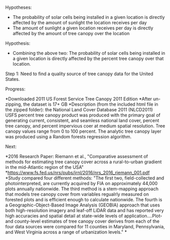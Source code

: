 
Hypotheses:
* The probability of solar cells being installed in a given location is directly affected by the amount of sunlight the location receives per day 
* The amount of sunlight a given location receives per day is directly affected by the amount of tree canopy over the location


Hypothesis:
* Combining the above two:  The probability of solar cells being installed in a given location is directly affected by the percent tree canopy over that location.


Step 1:  Need to find a quality source of tree canopy data for the United States.

Progress:

*Downloaded 2011 US Forest Service Tree Canopy 2011 Edition
*After un-zipping, the dataset is 17+ GB
*Description (from the included html file in the zipped folder):  the National Land Cover Database 2011 (NLCD2011) USFS percent tree canopy product was produced with the primary goal of generating current, consistent, and seamless national land cover, percent tree canopy, and percent impervious coer at medium spatial resolution.  Tree canopy values range from 0 to 100 percent.  The analytic tree canopy layer was produced using a Random forests regression algorithm.





Next:

*2016 Research Paper: Riemann et al., "Comparative assessment of methods for estimating tree canopy cover across a rural-to-urban gradient in the mid-Atlantic region of the USA"
*https://www.fs.fed.us/nrs/pubs/jrnl/2016/nrs_2016_riemann_001.pdf
*Study compared four different methods: "The first two, field-collected and photointerpreted, are currently acquired by FIA on approximately 44,000 plots annually nationwide.  The third method is a stem-mapping approach that models tree canopy cover from variables regualrly measured on forested plots and is efficient enough to calculate nationwide.  The fourth is a Geographic-Object-Based Image Analysis (GEOBIA) approach that uses both high-resolution imagery and leaf-off LiDAR data and has reported very high accuracies and spatial detail at state-wide levels of application....Plot-and county-level estimates of tree canopy cover derives from each of the four data sources were compared for 11 counties in Maryland, Pennsylvania, and West Virginia across a range of urbanization levels."
*
